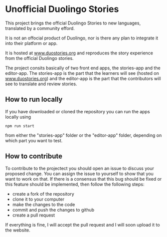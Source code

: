 # Unofficial Duolingo Stories
This project brings the official Duolingo Stories to new languages, translated by a community efford.

It is not an offocial product of Duolingo, nor is there any plan to integrate it into their platform or app.

It is hosted at www.duostories.org and reproduces the story experience from the official Duolingo stories.

The project consits basically of two front end apps, the stories-app and the editor-app. The stories-app is the part that 
the learners will see (hosted on www.duostories.org) and the editor-app is the part that the contributors will see to 
translate and review stories.

## How to run locally

If you have downloaded or cloned the repository you can run the apps locally using
  
   `npm run start`
   
from either the "stories-app" folder or the "editor-app" folder, depending on which part you want to test.

## How to contribute
To contribute to the projectect you should open an issue to discuss your proposed change. You can assign the issue to yourself to show that you want to work on that. If there is a consensus that this bug should be fixed or this feature should be implemented, then follow the following steps:

  - create a fork of the repository
  - clone it to your computer
  - make the changes to the code
  - commit and push the changes to github
  - create a pull request
  
If everything is fine, I will accept the pull request and  I will soon upload it to the website.
